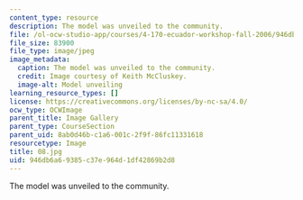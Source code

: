 ```yaml
---
content_type: resource
description: The model was unveiled to the community.
file: /ol-ocw-studio-app/courses/4-170-ecuador-workshop-fall-2006/946db6a69385c37e964d1df42869b2d8_08.jpg
file_size: 83900
file_type: image/jpeg
image_metadata:
  caption: The model was unveiled to the community.
  credit: Image courtesy of Keith McCluskey.
  image-alt: Model unveiling
learning_resource_types: []
license: https://creativecommons.org/licenses/by-nc-sa/4.0/
ocw_type: OCWImage
parent_title: Image Gallery
parent_type: CourseSection
parent_uid: 8ab0d46b-c1a6-001c-2f9f-86fc11331618
resourcetype: Image
title: 08.jpg
uid: 946db6a6-9385-c37e-964d-1df42869b2d8
---
```

The model was unveiled to the community.